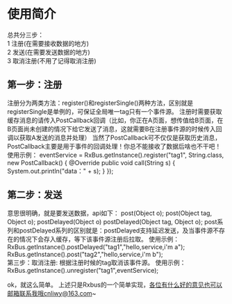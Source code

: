使用简介
===
总共分三步：</br>
1 注册(在需要接收数据的地方)</br>
2 发送(在需要发送数据的地方)</br>
3 取消注册(不用了记得取消注册)</br>

第一步：注册
---

注册分为两类方法：register()和registerSingle()两种方法，区别就是registerSingle是单例的，可保证全局唯一tag只有一个事件源。
注册时需要获取缓存消息的请传入PostCallback回调（比如，你正在A页面，想传值给B页面，在B页面尚未创建的情况下给它发送了消息，这就需要B在注册事件源的时候传入回调以获取A发送的消息并处理）
当然了PostCallback可不仅仅是获取历史消息，PostCallback主要是用于事件的回调处理！你总不能接收了数据后啥也不干吧！
使用示例：
 eventService = RxBus.getInstance().register("tag1", String.class, new PostCallback<String>() {
            @Override
            public void call(String s) {
                System.out.println("data：" + s);
            }
        });</br>

第二步：发送
---
意思很明确，就是要发送数据，api如下：
post(Object o);
post(Object tag, Object o);
postDelayed(Object o)
postDelayed(Object tag, Object o);
post系列和postDelayed系列的区别就是：postDelayed支持延迟发送，及当事件源不存在的情况下会存入缓存，等下该事件源注册后拉取。
使用示例：
RxBus.getInstance().postDelayed("tag1","hello,service,i'm a");
RxBus.getInstance().post("tag2","hello,service,i'm b");</br>
第三步：取消注册:
根据注册时候的tag取消该事件源。
使用示例：
RxBus.getInstance().unregister("tag1",eventService);</br>

ok，就这么简单。
上述只是Rxbus的一个简单实现，各位有什么好的意见也可以邮箱联系我哦cnliwy@163.com~


